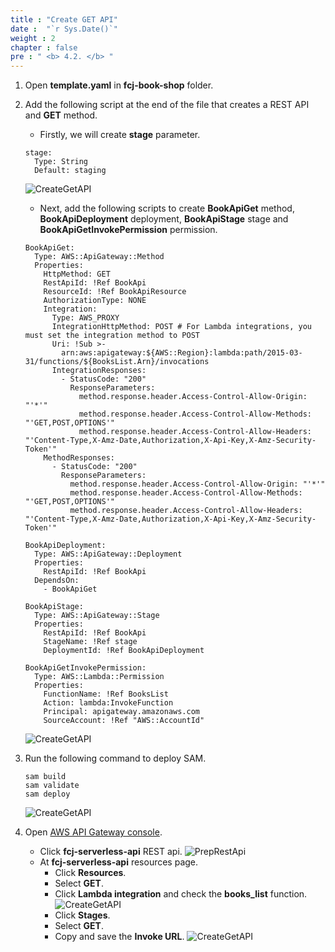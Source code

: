 ```yaml
---
title : "Create GET API"
date :  "`r Sys.Date()`" 
weight : 2
chapter : false
pre : " <b> 4.2. </b> "
---
```

1. Open **template.yaml** in **fcj-book-shop** folder.

2. Add the following script at the end of the file that creates a REST API and **GET** method.
    - Firstly, we will create **stage** parameter.
    ```
    stage:
      Type: String
      Default: staging
    ```
    ![CreateGetAPI](/images/temp/1/67.png?width=90pc)
    - Next, add the following scripts to create **BookApiGet** method, **BookApiDeployment** deployment, **BookApiStage** stage and **BookApiGetInvokePermission** permission.
    ```
    BookApiGet:
      Type: AWS::ApiGateway::Method
      Properties:
        HttpMethod: GET
        RestApiId: !Ref BookApi
        ResourceId: !Ref BookApiResource
        AuthorizationType: NONE
        Integration:
          Type: AWS_PROXY
          IntegrationHttpMethod: POST # For Lambda integrations, you must set the integration method to POST
          Uri: !Sub >-
            arn:aws:apigateway:${AWS::Region}:lambda:path/2015-03-31/functions/${BooksList.Arn}/invocations
          IntegrationResponses:
            - StatusCode: "200"
              ResponseParameters:
                method.response.header.Access-Control-Allow-Origin: "'*'"
                method.response.header.Access-Control-Allow-Methods: "'GET,POST,OPTIONS'"
                method.response.header.Access-Control-Allow-Headers: "'Content-Type,X-Amz-Date,Authorization,X-Api-Key,X-Amz-Security-Token'"
        MethodResponses:
          - StatusCode: "200"
            ResponseParameters:
              method.response.header.Access-Control-Allow-Origin: "'*'"
              method.response.header.Access-Control-Allow-Methods: "'GET,POST,OPTIONS'"
              method.response.header.Access-Control-Allow-Headers: "'Content-Type,X-Amz-Date,Authorization,X-Api-Key,X-Amz-Security-Token'"

    BookApiDeployment:
      Type: AWS::ApiGateway::Deployment
      Properties:
        RestApiId: !Ref BookApi
      DependsOn:
        - BookApiGet

    BookApiStage:
      Type: AWS::ApiGateway::Stage
      Properties:
        RestApiId: !Ref BookApi
        StageName: !Ref stage
        DeploymentId: !Ref BookApiDeployment

    BookApiGetInvokePermission:
      Type: AWS::Lambda::Permission
      Properties:
        FunctionName: !Ref BooksList
        Action: lambda:InvokeFunction
        Principal: apigateway.amazonaws.com
        SourceAccount: !Ref "AWS::AccountId"
    ```
    ![CreateGetAPI](/images/temp/1/68.png?width=90pc)

3. Run the following command to deploy SAM.
    ```
    sam build
    sam validate
    sam deploy
    ```
    ![CreateGetAPI](/images/temp/1/69.png?width=90pc)

4. Open [AWS API Gateway console](https://us-east-1.console.aws.amazon.com/apigateway/home?region=us-east-1).
    - Click **fcj-serverless-api** REST api.
    ![PrepRestApi](/images/temp/1/64.png?width=90pc)
    - At **fcj-serverless-api** resources page.
      - Click **Resources**.
      - Select **GET**.
      - Click **Lambda integration** and check the **books_list** function.
      ![CreateGetAPI](/images/temp/1/70.png?width=90pc) 
      - Click **Stages**.
      - Select **GET**.
      - Copy and save the **Invoke URL**.
      ![CreateGetAPI](/images/temp/1/71.png?width=90pc)
